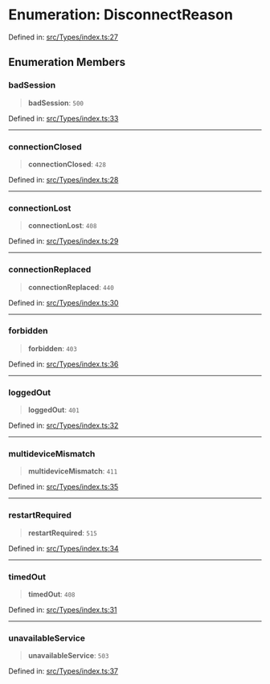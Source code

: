 # Enumeration: DisconnectReason

Defined in: [src/Types/index.ts:27](https://github.com/Fokusdotid/bail/blob/cf6cc85134e12081bc635cea02cc0eee74033a81/src/Types/index.ts#L27)

## Enumeration Members

### badSession

> **badSession**: `500`

Defined in: [src/Types/index.ts:33](https://github.com/Fokusdotid/bail/blob/cf6cc85134e12081bc635cea02cc0eee74033a81/src/Types/index.ts#L33)

***

### connectionClosed

> **connectionClosed**: `428`

Defined in: [src/Types/index.ts:28](https://github.com/Fokusdotid/bail/blob/cf6cc85134e12081bc635cea02cc0eee74033a81/src/Types/index.ts#L28)

***

### connectionLost

> **connectionLost**: `408`

Defined in: [src/Types/index.ts:29](https://github.com/Fokusdotid/bail/blob/cf6cc85134e12081bc635cea02cc0eee74033a81/src/Types/index.ts#L29)

***

### connectionReplaced

> **connectionReplaced**: `440`

Defined in: [src/Types/index.ts:30](https://github.com/Fokusdotid/bail/blob/cf6cc85134e12081bc635cea02cc0eee74033a81/src/Types/index.ts#L30)

***

### forbidden

> **forbidden**: `403`

Defined in: [src/Types/index.ts:36](https://github.com/Fokusdotid/bail/blob/cf6cc85134e12081bc635cea02cc0eee74033a81/src/Types/index.ts#L36)

***

### loggedOut

> **loggedOut**: `401`

Defined in: [src/Types/index.ts:32](https://github.com/Fokusdotid/bail/blob/cf6cc85134e12081bc635cea02cc0eee74033a81/src/Types/index.ts#L32)

***

### multideviceMismatch

> **multideviceMismatch**: `411`

Defined in: [src/Types/index.ts:35](https://github.com/Fokusdotid/bail/blob/cf6cc85134e12081bc635cea02cc0eee74033a81/src/Types/index.ts#L35)

***

### restartRequired

> **restartRequired**: `515`

Defined in: [src/Types/index.ts:34](https://github.com/Fokusdotid/bail/blob/cf6cc85134e12081bc635cea02cc0eee74033a81/src/Types/index.ts#L34)

***

### timedOut

> **timedOut**: `408`

Defined in: [src/Types/index.ts:31](https://github.com/Fokusdotid/bail/blob/cf6cc85134e12081bc635cea02cc0eee74033a81/src/Types/index.ts#L31)

***

### unavailableService

> **unavailableService**: `503`

Defined in: [src/Types/index.ts:37](https://github.com/Fokusdotid/bail/blob/cf6cc85134e12081bc635cea02cc0eee74033a81/src/Types/index.ts#L37)
